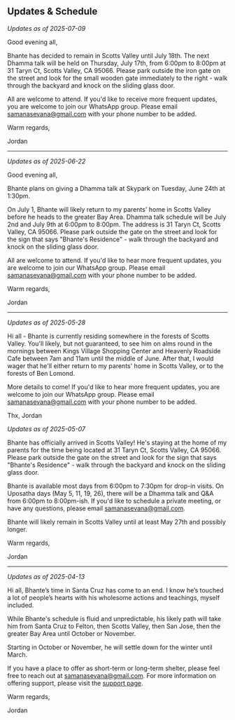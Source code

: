 ## Updates & Schedule

_Updates as of 2025-07-09_

Good evening all,

Bhante has decided to remain in Scotts Valley until July 18th. The next Dhamma talk will be held on Thursday, July 17th, from 6:00pm to 8:00pm at 31 Taryn Ct, Scotts Valley, CA 95066. Please park outside the iron gate on the street and look for the small wooden gate immediately to the right - walk through the backyard and knock on the sliding glass door.

All are welcome to attend. If you'd like to receive more frequent updates, you are welcome to join our WhatsApp group. Please email [samanasevana@gmail.com](mailto:samanasevana@gmail.com) with your phone number to be added.

Warm regards,

Jordan

---

_Updates as of 2025-06-22_

Good evening all,

Bhante plans on giving a Dhamma talk at Skypark on Tuesday, June 24th at 1:30pm.

On July 1, Bhante will likely return to my parents' home in Scotts Valley before he heads to the greater Bay Area. Dhamma talk schedule will be July 2nd and July 9th at 6:00pm to 8:00pm. The address is 31 Taryn Ct, Scotts Valley, CA 95066. Please park outside the gate on the street and look for the sign that says "Bhante's Residence" - walk through the backyard and knock on the sliding glass door.

All are welcome to attend. If you'd like to hear more frequent updates, you are welcome to join our WhatsApp group. Please email [samanasevana@gmail.com](mailto:samanasevana@gmail.com) with your phone number to be added.

Warm regards,

Jordan

---

_Updates as of 2025-05-28_

Hi all - Bhante is currently residing somewhere in the forests of Scotts Valley. You'll likely, but not guaranteed, to see him on alms round in the mornings between Kings Village Shopping Center and Heavenly Roadside Cafe between 7am and 11am until the middle of June. After that, I would wager that he'll either return to my parents' home in Scotts Valley, or to the forests of Ben Lomond.

More details to come! If you'd like to hear more frequent updates, you are welcome to join our WhatsApp group. Please email [samanasevana@gmail.com](mailto:samanasevana@gmail.com) with your phone number to be added.

Thx,
Jordan

_Updates as of 2025-05-07_

Bhante has officially arrived in Scotts Valley! He's staying at the home of my parents for the time being located at 31 Taryn Ct, Scotts Valley, CA 95066. Please park outside the gate on the street and look for the sign that says "Bhante's Residence" - walk through the backyard and knock on the sliding glass door.

Bhante is available most days from 6:00pm to 7:30pm for drop-in visits. On Uposatha days (May 5, 11, 19, 26), there will be a Dhamma talk and Q&A from 6:00pm to 8:00pm-ish. If you'd like to schedule a private meeting, or have any questions, please email [samanasevana@gmail.com](mailto:samanasevana@gmail.com).

Bhante will likely remain in Scotts Valley until at least May 27th and possibly longer.

Warm regards,

Jordan

---

_Updates as of 2025-04-13_

Hi all, Bhante’s time in Santa Cruz has come to an end. I know he’s touched a lot of people’s hearts with his wholesome actions and teachings, myself included.

While Bhante's schedule is fluid and unpredictable, his likely path will take him from Santa Cruz to Felton, then Scotts Valley, then San Jose, then the greater Bay Area until October or November.

Starting in October or November, he will settle down for the winter until March.

If you have a place to offer as short-term or long-term shelter, please feel free to reach out at [samanasevana@gmail.com](mailto:samanasevana@gmail.com). For more information on offering support, please visit the [support page](/support).

Warm regards,

Jordan
